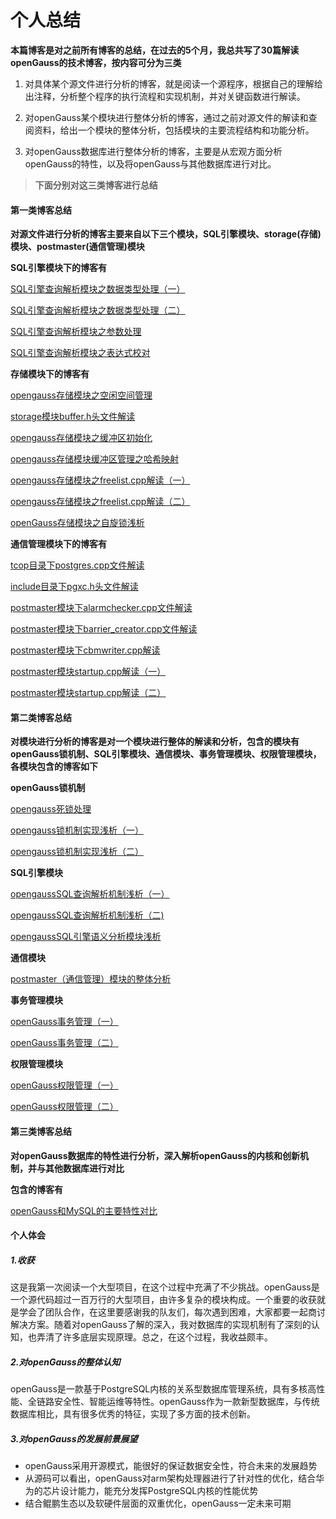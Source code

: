 # 个人总结

**本篇博客是对之前所有博客的总结，在过去的5个月，我总共写了30篇解读openGauss的技术博客，按内容可分为三类**

1. 对具体某个源文件进行分析的博客，就是阅读一个源程序，根据自己的理解给出注释，分析整个程序的执行流程和实现机制，并对关键函数进行解读。

2. 对openGauss某个模块进行整体分析的博客，通过之前对源文件的解读和查阅资料，给出一个模块的整体分析，包括模块的主要流程结构和功能分析。

3. 对openGauss数据库进行整体分析的博客，主要是从宏观方面分析openGauss的特性，以及将openGauss与其他数据库进行对比。

   

> **下面分别对这三类博客进行总结**

#### 第一类博客总结

**对源文件进行分析的博客主要来自以下三个模块，SQL引擎模块、storage(存储)模块、postmaster(通信管理)模块**

**SQL引擎模块下的博客有**

[SQL引擎查询解析模块之数据类型处理（一）](https://forum.trustie.net/forums/4075/detail)

[SQL引擎查询解析模块之数据类型处理（二）](https://forum.trustie.net/forums/4084/detail)

[SQL引擎查询解析模块之参数处理](https://forum.trustie.net/forums/4139/detail)

[SQL引擎查询解析模块之表达式校对](https://forum.trustie.net/forums/4296/detail)

**存储模块下的博客有**

[opengauss存储模块之空闲空间管理](https://forum.trustie.net/forums/4441/detail)

[storage模块buffer.h头文件解读](https://forum.trustie.net/forums/3813/detail)

[opengauss存储模块之缓冲区初始化](https://forum.trustie.net/forums/4629/detail)

[opengauss存储模块缓冲区管理之哈希映射](https://forum.trustie.net/forums/4637/detail)

[opengauss存储模块之freelist.cpp解读（一）](https://forum.trustie.net/forums/4879/detail)

[opengauss存储模块之freelist.cpp解读（二）](https://forum.trustie.net/forums/4882/detail)

[openGauss存储模块之自旋锁浅析](https://forum.trustie.net/forums/4952/detail)

**通信管理模块下的博客有**

[tcop目录下postgres.cpp文件解读](https://forum.trustie.net/forums/3357/detail)

[include目录下pgxc.h头文件解读](https://forum.trustie.net/forums/3453/detail)

[postmaster模块下alarmchecker.cpp文件解读](https://forum.trustie.net/forums/3455/detail)

[postmaster模块下barrier_creator.cpp文件解读](https://forum.trustie.net/forums/3499/detail)

[postmaster模块下cbmwriter.cpp解读](https://forum.trustie.net/forums/3578/detail)

[postmaster模块startup.cpp解读（一）](https://forum.trustie.net/forums/3880/detail)

[postmaster模块startup.cpp解读（二）](https://forum.trustie.net/forums/3881/detail)



#### 第二类博客总结

**对模块进行分析的博客是对一个模块进行整体的解读和分析，包含的模块有openGauss锁机制、SQL引擎模块、通信模块、事务管理模块、权限管理模块，各模块包含的博客如下**

**openGauss锁机制**

[opengauss死锁处理](https://forum.trustie.net/forums/3756/detail)

[opengauss锁机制实现浅析（一）](https://forum.trustie.net/forums/3906/detail)

[opengauss锁机制实现浅析（二）](https://forum.trustie.net/forums/3735/detail)

**SQL引擎模块**

[opengaussSQL查询解析机制浅析（一）](https://forum.trustie.net/forums/3906/detail)

[opengaussSQL查询解析机制浅析（二)](https://forum.trustie.net/forums/3909/detail)

[opengaussSQL引擎语义分析模块浅析](https://forum.trustie.net/forums/3976/detail)

**通信模块**

[postmaster（通信管理）模块的整体分析](https://forum.trustie.net/forums/3601/detail)

**事务管理模块**

[openGauss事务管理（一）](https://forum.trustie.net/forums/5735/detail)

[openGauss事务管理（二）](https://forum.trustie.net/forums/5742/detail)

**权限管理模块**

[openGauss权限管理（一）](https://forum.trustie.net/forums/5430/detail)

[openGauss权限管理（二）](https://forum.trustie.net/forums/5438/detail)



#### 第三类博客总结

**对openGauss数据库的特性进行分析，深入解析openGauss的内核和创新机制，并与其他数据库进行对比**

**包含的博客有**

[openGauss和MySQL的主要特性对比](https://forum.trustie.net/forums/6007/detail)



#### 个人体会

##### 1.收获

这是我第一次阅读一个大型项目，在这个过程中充满了不少挑战。openGauss是一个源代码超过一百万行的大型项目，由许多复杂的模块构成。一个重要的收获就是学会了团队合作，在这里要感谢我的队友们，每次遇到困难，大家都要一起商讨解决方案。随着对openGauss了解的深入，我对数据库的实现机制有了深刻的认知，也弄清了许多底层实现原理。总之，在这个过程，我收益颇丰。

##### 2.对openGauss的整体认知

openGauss是一款基于PostgreSQL内核的关系型数据库管理系统，具有多核高性能、全链路安全性、智能运维等特性。openGauss作为一款新型数据库，与传统数据库相比，具有很多优秀的特征，实现了多方面的技术创新。

##### 3.对openGauss的发展前景展望

- openGauss采用开源模式，能很好的保证数据安全性，符合未来的发展趋势
- 从源码可以看出，openGauss对arm架构处理器进行了针对性的优化，结合华为的芯片设计能力，能充分发挥PostgreSQL内核的性能优势
- 结合鲲鹏生态以及软硬件层面的双重优化，openGauss一定未来可期